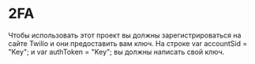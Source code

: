 # 2FA
Чтобы использовать этот проект вы должны зарегистрироваться на сайте Twilio и они предоставить вам ключ. На строке var accountSid = "Key"; и var authToken = "Key"; вы должны написать свой ключ.
